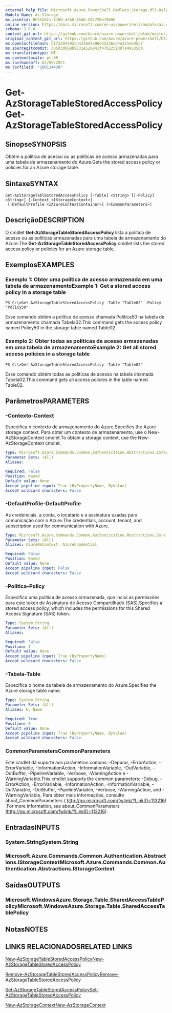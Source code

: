 ```yaml
---
external help file: Microsoft.Azure.PowerShell.Cmdlets.Storage.dll-Help.xml
Module Name: Az.Storage
ms.assetid: BF5526C1-11B9-47A8-A5A6-CB275B470A9E
online version: https://docs.microsoft.com/en-us/powershell/module/az.storage/get-azstoragetablestoredaccesspolicy
schema: 2.0.0
content_git_url: https://github.com/Azure/azure-powershell/blob/master/src/Storage/Storage.Management/help/Get-AzStorageTableStoredAccessPolicy.md
original_content_git_url: https://github.com/Azure/azure-powershell/blob/master/src/Storage/Storage.Management/help/Get-AzStorageTableStoredAccessPolicy.md
ms.openlocfilehash: b17a294392ca4336d4a96e5d136ad4e321eb45a7
ms.sourcegitcommit: c05d3d669b5631e526841f47b22513d78495350b
ms.translationtype: MT
ms.contentlocale: pt-BR
ms.lasthandoff: 02/09/2021
ms.locfileid: "100114438"
---
```

# <span data-ttu-id="00d3f-101">Get-AzStorageTableStoredAccessPolicy</span><span class="sxs-lookup"><span data-stu-id="00d3f-101">Get-AzStorageTableStoredAccessPolicy</span></span>

## <span data-ttu-id="00d3f-102">Sinopse</span><span class="sxs-lookup"><span data-stu-id="00d3f-102">SYNOPSIS</span></span>
<span data-ttu-id="00d3f-103">Obtém a política de acesso ou as políticas de acesso armazenadas para uma tabela de armazenamento do Azure.</span><span class="sxs-lookup"><span data-stu-id="00d3f-103">Gets the stored access policy or policies for an Azure storage table.</span></span>

## <span data-ttu-id="00d3f-104">Sintaxe</span><span class="sxs-lookup"><span data-stu-id="00d3f-104">SYNTAX</span></span>

```
Get-AzStorageTableStoredAccessPolicy [-Table] <String> [[-Policy] <String>] [-Context <IStorageContext>]
 [-DefaultProfile <IAzureContextContainer>] [<CommonParameters>]
```

## <span data-ttu-id="00d3f-105">Descrição</span><span class="sxs-lookup"><span data-stu-id="00d3f-105">DESCRIPTION</span></span>
<span data-ttu-id="00d3f-106">O cmdlet **Get-AzStorageTableStoredAccessPolicy** lista a política de acesso ou as políticas armazenadas para uma tabela de armazenamento do Azure.</span><span class="sxs-lookup"><span data-stu-id="00d3f-106">The **Get-AzStorageTableStoredAccessPolicy** cmdlet lists the stored access policy or policies for an Azure storage table.</span></span>

## <span data-ttu-id="00d3f-107">Exemplos</span><span class="sxs-lookup"><span data-stu-id="00d3f-107">EXAMPLES</span></span>

### <span data-ttu-id="00d3f-108">Exemplo 1: Obter uma política de acesso armazenada em uma tabela de armazenamento</span><span class="sxs-lookup"><span data-stu-id="00d3f-108">Example 1: Get a stored access policy in a storage table</span></span>
```
PS C:\>Get-AzStorageTableStoredAccessPolicy -Table "Table02" -Policy "Policy50"
```

<span data-ttu-id="00d3f-109">Esse comando obtém a política de acesso chamada Política50 na tabela de armazenamento chamada Tabela02.</span><span class="sxs-lookup"><span data-stu-id="00d3f-109">This command gets the access policy named Policy50 in the storage table named Table02.</span></span>

### <span data-ttu-id="00d3f-110">Exemplo 2: Obter todas as políticas de acesso armazenadas em uma tabela de armazenamento</span><span class="sxs-lookup"><span data-stu-id="00d3f-110">Example 2: Get all stored access policies in a storage table</span></span>
```
PS C:\>Get-AzStorageTableStoredAccessPolicy -Table "Table02"
```

<span data-ttu-id="00d3f-111">Esse comando obtém todas as políticas de acesso na tabela chamada Tabela02.</span><span class="sxs-lookup"><span data-stu-id="00d3f-111">This command gets all access policies in the table named Table02.</span></span>

## <span data-ttu-id="00d3f-112">Parâmetros</span><span class="sxs-lookup"><span data-stu-id="00d3f-112">PARAMETERS</span></span>

### <span data-ttu-id="00d3f-113">-Contexto</span><span class="sxs-lookup"><span data-stu-id="00d3f-113">-Context</span></span>
<span data-ttu-id="00d3f-114">Especifica o contexto de armazenamento do Azure.</span><span class="sxs-lookup"><span data-stu-id="00d3f-114">Specifies the Azure storage context.</span></span>
<span data-ttu-id="00d3f-115">Para obter um contexto de armazenamento, use o New-AzStorageContext cmdlet.</span><span class="sxs-lookup"><span data-stu-id="00d3f-115">To obtain a storage context, use the New-AzStorageContext cmdlet.</span></span>

```yaml
Type: Microsoft.Azure.Commands.Common.Authentication.Abstractions.IStorageContext
Parameter Sets: (All)
Aliases:

Required: False
Position: Named
Default value: None
Accept pipeline input: True (ByPropertyName, ByValue)
Accept wildcard characters: False
```

### <span data-ttu-id="00d3f-116">-DefaultProfile</span><span class="sxs-lookup"><span data-stu-id="00d3f-116">-DefaultProfile</span></span>
<span data-ttu-id="00d3f-117">As credenciais, a conta, o locatário e a assinatura usadas para comunicação com o Azure.</span><span class="sxs-lookup"><span data-stu-id="00d3f-117">The credentials, account, tenant, and subscription used for communication with Azure.</span></span>

```yaml
Type: Microsoft.Azure.Commands.Common.Authentication.Abstractions.Core.IAzureContextContainer
Parameter Sets: (All)
Aliases: AzureRmContext, AzureCredential

Required: False
Position: Named
Default value: None
Accept pipeline input: False
Accept wildcard characters: False
```

### <span data-ttu-id="00d3f-118">-Política</span><span class="sxs-lookup"><span data-stu-id="00d3f-118">-Policy</span></span>
<span data-ttu-id="00d3f-119">Especifica uma política de acesso armazenada, que inclui as permissões para este token de Assinatura de Acesso Compartilhado (SAS).</span><span class="sxs-lookup"><span data-stu-id="00d3f-119">Specifies a stored access policy, which includes the permissions for this Shared Access Signature (SAS) token.</span></span>

```yaml
Type: System.String
Parameter Sets: (All)
Aliases:

Required: False
Position: 1
Default value: None
Accept pipeline input: True (ByPropertyName)
Accept wildcard characters: False
```

### <span data-ttu-id="00d3f-120">-Tabela</span><span class="sxs-lookup"><span data-stu-id="00d3f-120">-Table</span></span>
<span data-ttu-id="00d3f-121">Especifica o nome da tabela de armazenamento do Azure.</span><span class="sxs-lookup"><span data-stu-id="00d3f-121">Specifies the Azure storage table name.</span></span>

```yaml
Type: System.String
Parameter Sets: (All)
Aliases: N, Name

Required: True
Position: 0
Default value: None
Accept pipeline input: True (ByPropertyName, ByValue)
Accept wildcard characters: False
```

### <span data-ttu-id="00d3f-122">CommonParameters</span><span class="sxs-lookup"><span data-stu-id="00d3f-122">CommonParameters</span></span>
<span data-ttu-id="00d3f-123">Este cmdlet dá suporte aos parâmetros comuns: -Depurar, -ErrorAction, -ErrorVariable, -InformationAction, -InformationVariable, -OutVariable, -OutBuffer, -PipelineVariable, -Verbose, -WarningAction e -WarningVariable.</span><span class="sxs-lookup"><span data-stu-id="00d3f-123">This cmdlet supports the common parameters: -Debug, -ErrorAction, -ErrorVariable, -InformationAction, -InformationVariable, -OutVariable, -OutBuffer, -PipelineVariable, -Verbose, -WarningAction, and -WarningVariable.</span></span> <span data-ttu-id="00d3f-124">Para obter mais informações, consulte about_CommonParameters ( http://go.microsoft.com/fwlink/?LinkID=113216) .</span><span class="sxs-lookup"><span data-stu-id="00d3f-124">For more information, see about_CommonParameters (http://go.microsoft.com/fwlink/?LinkID=113216).</span></span>

## <span data-ttu-id="00d3f-125">Entradas</span><span class="sxs-lookup"><span data-stu-id="00d3f-125">INPUTS</span></span>

### <span data-ttu-id="00d3f-126">System.String</span><span class="sxs-lookup"><span data-stu-id="00d3f-126">System.String</span></span>

### <span data-ttu-id="00d3f-127">Microsoft.Azure.Commands.Common.Authentication.Abstractions.IStorageContext</span><span class="sxs-lookup"><span data-stu-id="00d3f-127">Microsoft.Azure.Commands.Common.Authentication.Abstractions.IStorageContext</span></span>

## <span data-ttu-id="00d3f-128">Saídas</span><span class="sxs-lookup"><span data-stu-id="00d3f-128">OUTPUTS</span></span>

### <span data-ttu-id="00d3f-129">Microsoft.WindowsAzure.Storage.Table.SharedAccessTablePolicy</span><span class="sxs-lookup"><span data-stu-id="00d3f-129">Microsoft.WindowsAzure.Storage.Table.SharedAccessTablePolicy</span></span>

## <span data-ttu-id="00d3f-130">Notas</span><span class="sxs-lookup"><span data-stu-id="00d3f-130">NOTES</span></span>

## <span data-ttu-id="00d3f-131">LINKS RELACIONADOS</span><span class="sxs-lookup"><span data-stu-id="00d3f-131">RELATED LINKS</span></span>

[<span data-ttu-id="00d3f-132">New-AzStorageTableStoredAccessPolicy</span><span class="sxs-lookup"><span data-stu-id="00d3f-132">New-AzStorageTableStoredAccessPolicy</span></span>](./New-AzStorageTableStoredAccessPolicy.md)

[<span data-ttu-id="00d3f-133">Remove-AzStorageTableStoredAccessPolicy</span><span class="sxs-lookup"><span data-stu-id="00d3f-133">Remove-AzStorageTableStoredAccessPolicy</span></span>](./Remove-AzStorageTableStoredAccessPolicy.md)

[<span data-ttu-id="00d3f-134">Set-AzStorageTableStoredAccessPolicy</span><span class="sxs-lookup"><span data-stu-id="00d3f-134">Set-AzStorageTableStoredAccessPolicy</span></span>](./Set-AzStorageTableStoredAccessPolicy.md)

[<span data-ttu-id="00d3f-135">New-AzStorageContext</span><span class="sxs-lookup"><span data-stu-id="00d3f-135">New-AzStorageContext</span></span>](./New-AzStorageContext.md)


